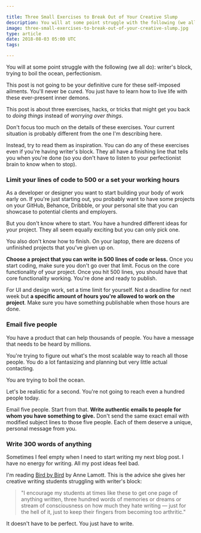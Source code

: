 ```yaml
---

title: Three Small Exercises to Break Out of Your Creative Slump
description: You will at some point struggle with the following (we all do)- —writer's block, trying to boil the ocean, perfectionism
image: three-small-exercises-to-break-out-of-your-creative-slump.jpg
type: article
date: 2018-08-03 05:00 UTC
tags:

---
```


You will at some point struggle with the following (we all do): writer's block, trying to boil the ocean, perfectionism.

This post is not going to be your definitive cure for these self-imposed ailments. You'll never be cured. You just have to learn how to live life with these ever-present inner demons.

This post is about three exercises, hacks, or tricks that might get you back to *doing things* instead of *worrying over things*.

Don't focus too much on the details of these exercises. Your current situation is probably different from the one I'm describing here.

Instead, try to read them as inspiration. You can do any of these exercises even if you're having writer's block. They all have a finishing line that tells you when you're done (so you don't have to listen to your perfectionist brain to know when to stop).

### Limit your lines of code to 500 or a set your working hours

As a developer or designer you want to start building your body of work early on. If you're just starting out, you probably want to have some projects on your GitHub, Behance, Dribbble, or your personal site that you can showcase to potential clients and employers.

But you don't know where to start. You have a hundred different ideas for your project. They all seem equally exciting but you can only pick one.

You also don't know how to finish. On your laptop, there are dozens of unfinished projects that you've given up on.

**Choose a project that you can write in 500 lines of code or less.** Once you start coding, make sure you don't go over that limit. Focus on the core functionality of your project. Once you hit 500 lines, you should have that core functionality working. You're done and ready to publish.

For UI and design work, set a time limit for yourself. Not a deadline for next week but **a specific amount of hours you're allowed to work on the project**. Make sure you have something publishable when those hours are done.

### Email five people

You have a product that can help thousands of people. You have a message that needs to be heard by millions.

You're trying to figure out what's the most scalable way to reach all those people. You do a lot fantasizing and planning but very little actual contacting.

You are trying to boil the ocean.

Let's be realistic for a second. You're not going to reach even a hundred people today.

Email five people. Start from that. **Write authentic emails to people for whom you have something to give.** Don't send the same exact email with modified subject lines to those five people. Each of them deserve a unique, personal message from you.

### Write 300 words of anything

Sometimes I feel empty when I need to start writing my next blog post. I have no energy for writing. All my post ideas feel bad.

I'm reading [Bird by Bird](https://www.amazon.com/Bird-Some-Instructions-Writing-Life/dp/0385480016) by Anne Lamott. This is the advice she gives her creative writing students struggling with writer's block:

> "I encourage my students at times like these to get one page of anything written, three hundred words of memories or dreams or stream of consciousness on how much they hate writing — just for the hell of it, just to keep their fingers from becoming too arthritic."

It doesn't have to be perfect. You just have to write.

